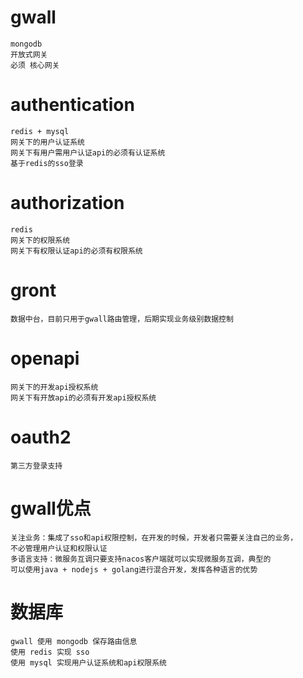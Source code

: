 # gwall

    mongodb
    开放式网关
    必须 核心网关
    
# authentication

    redis + mysql
    网关下的用户认证系统
    网关下有用户需用户认证api的必须有认证系统
    基于redis的sso登录
    
    
# authorization
    
    redis
    网关下的权限系统
    网关下有权限认证api的必须有权限系统
    
    
# gront
    数据中台，目前只用于gwall路由管理，后期实现业务级别数据控制
    
    
# openapi
    网关下的开发api授权系统
    网关下有开放api的必须有开发api授权系统
    
# oauth2
    第三方登录支持
    
# gwall优点
    关注业务：集成了sso和api权限控制，在开发的时候，开发者只需要关注自己的业务，
    不必管理用户认证和权限认证
    多语言支持：微服务互调只要支持nacos客户端就可以实现微服务互调，典型的
    可以使用java + nodejs + golang进行混合开发，发挥各种语言的优势

    
# 数据库
    gwall 使用 mongodb 保存路由信息
    使用 redis 实现 sso
    使用 mysql 实现用户认证系统和api权限系统